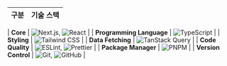 | 구분 | 기술 스택 |
|---|---|

| **Core** | ![Next.js](https://img.shields.io/badge/Next.js-000000?style=for-the-badge&logo=nextdotjs&logoColor=white),
              ![React](https://img.shields.io/badge/React-61DAFB?style=for-the-badge&logo=react&logoColor=black) |
| **Programming Language** | ![TypeScript](https://img.shields.io/badge/TypeScript-3178C6?style=for-the-badge&logo=typescript&logoColor=white) |
| **Styling** | ![Tailwind CSS](https://img.shields.io/badge/Tailwind_CSS-06B6D4?style=for-the-badge&logo=tailwind-css&logoColor=white) |
| **Data Fetching** | ![TanStack Query](https://img.shields.io/badge/TanStack_Query-FF4154?style=for-the-badge&logo=reactquery&logoColor=white) |
| **Code Quality** | 
![ESLint](https://img.shields.io/badge/ESLint-4B32C3?style=for-the-badge&logo=eslint&logoColor=white), 
![Prettier](https://img.shields.io/badge/Prettier-F7B93E?style=for-the-badge&logo=prettier&logoColor=black) |
| **Package Manager** | 
![PNPM](https://img.shields.io/badge/PNPM-F69220?style=for-the-badge&logo=pnpm&logoColor=white) |
| **Version Control** | 
![Git](https://img.shields.io/badge/Git-F05032?style=for-the-badge&logo=git&logoColor=white), 
![GitHub](https://img.shields.io/badge/GitHub-181717?style=for-the-badge&logo=github&logoColor=white) |

